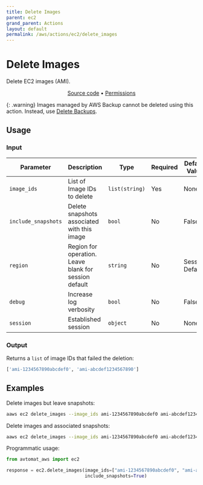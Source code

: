 ```yaml
---
title: Delete Images
parent: ec2
grand_parent: Actions
layout: default
permalink: /aws/actions/ec2/delete_images
---
```


# Delete Images

Delete EC2 images (AMI).<br/>

<p align="center">
   <a href="https://github.com/avtomat-hub/avtomat-aws/tree/main/avtomat_aws/ec2/delete_images.py">Source code</a> •
   <a href="/aws/permissions/ec2/delete_images">Permissions</a>
</p>

{: .warning}
Images managed by AWS Backup cannot be deleted using this action. Instead,
use [Delete Backups](/aws/actions/backup/delete_backups).

## Usage

### Input

| Parameter           | Description                                           | Type           | Required | Default Value   |
|---------------------|-------------------------------------------------------|----------------|----------|-----------------|
| `image_ids`         | List of Image IDs to delete                           | `list(string)` | Yes      | None            |
| `include_snapshots` | Delete snapshots associated with this image           | `bool`         | No       | False           |
| `region`            | Region for operation. Leave blank for session default | `string`       | No       | Session Default |
| `debug`             | Increase log verbosity                                | `bool`         | No       | False           |
| `session`           | Established session                                   | `object`       | No       | None            |                           

### Output

Returns a `list` of image IDs that failed the deletion:

```python
['ami-1234567890abcdef0', 'ami-abcdef1234567890']
```

## Examples

Delete images but leave snapshots:

```bash
aaws ec2 delete_images --image_ids ami-1234567890abcdef0 ami-abcdef1234567890
```

Delete images and associated snapshots:

```bash
aaws ec2 delete_images --image_ids ami-1234567890abcdef0 ami-abcdef1234567890 --include_snapshots
```

Programmatic usage:

```python
from avtomat_aws import ec2

response = ec2.delete_images(image_ids=["ami-1234567890abcdef0", "ami-abcdef1234567890"],
                             include_snapshots=True)
```
